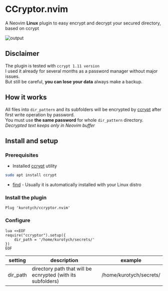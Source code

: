# CCryptor.nvim
A Neovim **Linux** plugin to easy encrypt and decrypt your secured directory, based on ccrypt 


![output](https://user-images.githubusercontent.com/20345096/200641339-0b58cfcd-5152-4295-a72f-250c22af981b.gif)

## Disclaimer
The plugin is tested with `ccrypt 1.11 version`  
I used it already for several months as a password manager without major issues.  
But still be careful, **you can lose your data** always make a backup.  

## How it works

All files into `dir_pattern` and its subfolders will be encrypted by [ccrypt](https://ccrypt.sourceforge.net/) after first write operation by password.  
You must use **the same password** for whole `dir_pattern` directory.  
*Decrypted text keeps only in Neovim buffer*

## Install and setup
### Prerequisites
- Installed [ccrypt](https://ccrypt.sourceforge.net/) utility
```bash
sudo apt install ccrypt
```
- [find](https://www.gnu.org/software/findutils/) - Usually it is automatically installed with your Linux distro

### Install the plugin
```vim
Plug 'kurotych/ccryptor.nvim'
```
### Configure
```vim
lua <<EOF
require("ccryptor").setup({
    dir_path = '/home/kurotych/secrets/'
})
EOF
```
| setting | description | example |
| --- | --- | --- |
| dir_path | directory path that will be ecnrypted (with its subfolders) | /home/kurotych/secrets/ |

